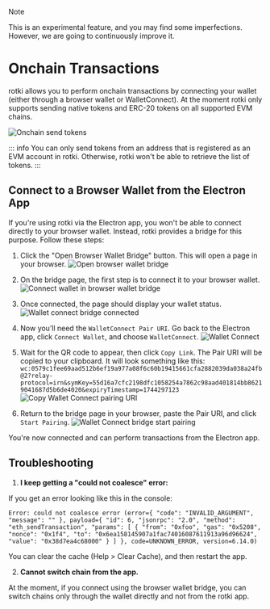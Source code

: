 > [!NOTE]
> This is an experimental feature, and you may find some imperfections. However, we are going to continuously improve it.

# Onchain Transactions

rotki allows you to perform onchain transactions by connecting your wallet (either through a browser wallet or WalletConnect).
At the moment rotki only supports sending native tokens and ERC-20 tokens on all supported EVM chains.

![Onchain send tokens](/images/onchain_send.png)

::: info
You can only send tokens from an address that is registered as an EVM account in rotki. Otherwise, rotki won't be able to retrieve the list of tokens.
:::

## Connect to a Browser Wallet from the Electron App

If you're using rotki via the Electron app, you won't be able to connect directly to your browser wallet. Instead, rotki provides a bridge for this purpose. Follow these steps:

1. Click the "Open Browser Wallet Bridge" button. This will open a page in your browser.
   ![Open browser wallet bridge](/images/onchain_browser_wallet_bridge_1.png)

2. On the bridge page, the first step is to connect it to your browser wallet.
   ![Connect wallet in browser wallet bridge](/images/onchain_browser_wallet_bridge_2.png)

3. Once connected, the page should display your wallet status.
   ![Wallet connect bridge connected](/images/onchain_browser_wallet_bridge_3.png)

4. Now you’ll need the `WalletConnect Pair URI`. Go back to the Electron app, click `Connect Wallet`, and choose `WalletConnect`.
   ![Wallet Connect](/images/onchain_browser_wallet_bridge_4.png)

5. Wait for the QR code to appear, then click `Copy Link`. The Pair URI will be copied to your clipboard. It will look something like this:
   `wc:0579c1fee69aad512b6ef19a977a08f6c60b19415661cfa2882039da038a24fb@2?relay-protocol=irn&symKey=55d16a7cfc2198dfc1058254a7862c98aad401814bb86219041687d5b6de4020&expiryTimestamp=1744297123`
   ![Copy Wallet Connect pairing URI](/images/onchain_browser_wallet_bridge_5.png)

6. Return to the bridge page in your browser, paste the Pair URI, and click `Start Pairing`.
   ![Wallet Connect bridge start pairing](/images/onchain_browser_wallet_bridge_6.png)

You're now connected and can perform transactions from the Electron app.

## Troubleshooting

1. **I keep getting a "could not coalesce" error:**

If you get an error looking like this in the console:

```
Error: could not coalesce error (error={ "code": "INVALID_ARGUMENT", "message": "" }, payload={ "id": 6, "jsonrpc": "2.0", "method": "eth_sendTransaction", "params": [ { "from": "0xfoo", "gas": "0x5208", "nonce": "0x1f4", "to": "0x6ea158145907a1fac74016087611913a96d96624", "value": "0x38d7ea4c68000" } ] }, code=UNKNOWN_ERROR, version=6.14.0)
```

You can clear the cache (Help > Clear Cache), and then restart the app.

2. **Cannot switch chain from the app.**

At the moment, if you connect using the browser wallet bridge, you can switch chains only through the wallet directly and not from the rotki app.
